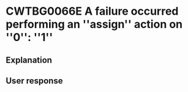 # CWTBG0066E A failure occurred performing an ''assign'' action on ''0'': ''1''

## Explanation

## User response